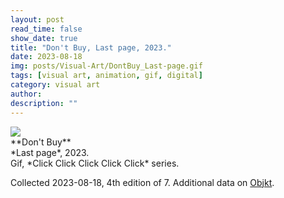 ```yaml
---
layout: post
read_time: false
show_date: true
title: "Don't Buy, Last page, 2023."
date: 2023-08-18
img: posts/Visual-Art/DontBuy_Last-page.gif
tags: [visual art, animation, gif, digital]
category: visual art
author: 
description: ""
---
```


<img src='./assets/img/posts/Visual-Art/DontBuy_Last-page.gif'>

<br>
**Don't Buy**
<br>*Last page*, 2023.
<br>Gif, *Click Click Click Click Click* series.


 <div class="page-separator"></div>

Collected 2023-08-18, 4th edition of 7. Additional data on [Objkt](https://objkt.com/tokens/KT1R5PSkR5hbXkArGUCXNSD32mjTPzqyyrE9/14).
